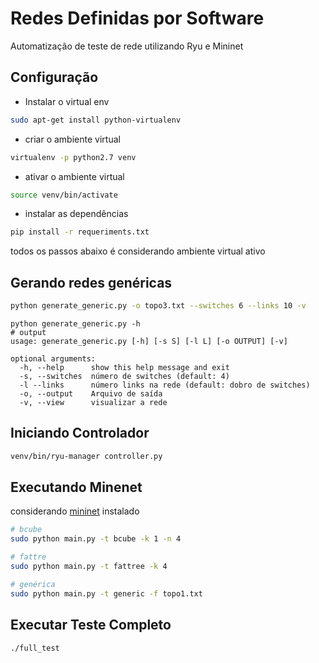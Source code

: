 # Redes Definidas por Software
Automatização de teste de rede utilizando Ryu e Mininet

## Configuração 
- Instalar o virtual env
```bash
sudo apt-get install python-virtualenv
```
- criar o ambiente virtual
```bash
virtualenv -p python2.7 venv
```
- ativar o ambiente virtual
```bash
source venv/bin/activate
```
- instalar as dependências
```bash
pip install -r requeriments.txt
```

todos os passos abaixo é considerando ambiente virtual ativo

## Gerando redes genéricas
```bash
python generate_generic.py -o topo3.txt --switches 6 --links 10 -v
``` 
```shell 
python generate_generic.py -h
# output
usage: generate_generic.py [-h] [-s S] [-l L] [-o OUTPUT] [-v]

optional arguments:
  -h, --help      show this help message and exit
  -s, --switches  número de switches (default: 4)
  -l --links      número links na rede (default: dobro de switches)
  -o, --output    Arquivo de saída
  -v, --view      visualizar a rede
``` 

## Iniciando Controlador
```bash
venv/bin/ryu-manager controller.py
```

## Executando Minenet
considerando [mininet](http://mininet.org/) instalado

```bash
# bcube
sudo python main.py -t bcube -k 1 -n 4
```
```bash
# fattre
sudo python main.py -t fattree -k 4 
```
```bash
# genérica
sudo python main.py -t generic -f topo1.txt 
```

## Executar Teste Completo
```bash
./full_test 
```
